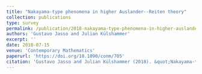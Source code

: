 ```yaml
---
title: "Nakayama-type phenomena in higher Auslander--Reiten theory"
collection: publications
type: survey
permalink: /publication/2018-nakayama-type-phenomena-in-higher-auslander-reiten-theory
authors: 'Gustavo Jasso and Julian Külshammer'
excerpt: ''
date: 2018-07-15
venue: 'Contemporary Mathematics'
paperurl: 'https://doi.org/10.1090/conm/705'
citation: 'Gustavo Jasso and Julian Külshammer (2018). &quot;Nakayama-type phenomena in higher Auslander--Reiten theory.&quot; In: <i>Contemporary Mathematics</i>. 705.'
---
```


